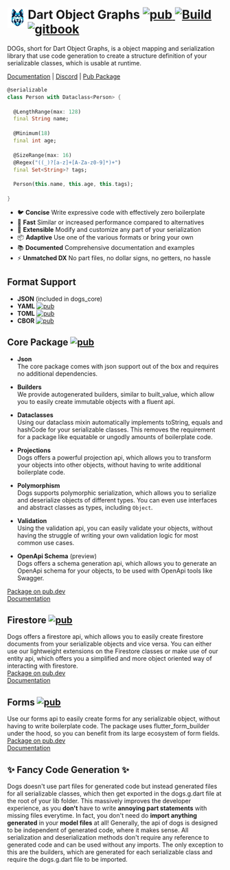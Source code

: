 <h1 align="left">
    <img src="https://github.com/helightdev/dogs/blob/main/docs/assets/logo.png?raw=true" align="left" width="48" alt="Frosty">
    Dart Object Graphs
    <a href="https://pub.dev/packages/dogs_core">
        <img src="https://img.shields.io/pub/v/dogs_core" alt="pub">
    </a>
    <a href="https://github.com/helightdev/dogs/actions">
        <img src="https://img.shields.io/github/actions/workflow/status/helightdev/dogs/dart.yaml" alt="Build">
    </a>
    <a href="https://dogs.helight.dev/">
        <img src="https://img.shields.io/badge/docs-dogs.helight.dev-007ec6.svg" alt="gitbook">
    </a>
</h1>

DOGs, short for Dart Object Graphs, is a object mapping and serialization library that use
code generation to create a structure definition of your serializable classes, which is usable at
runtime.

[Documentation](https://dogs.helight.dev) |
[Discord](https://discord.gg/6HKuGSzYKJ) |
[Pub Package](https://pub.dev/packages/dogs_core)

```dart
@serializable
class Person with Dataclass<Person> {

  @LengthRange(max: 128)
  final String name;

  @Minimum(18)
  final int age;

  @SizeRange(max: 16)
  @Regex("((_)?[a-z]+[A-Za-z0-9]*)+")
  final Set<String>? tags;

  Person(this.name, this.age, this.tags);

}
```

* 🐦 **Concise** Write expressive code with effectively zero boilerplate
* 🚀 **Fast** Similar or increased performance compared to alternatives
* 🧩 **Extensible** Modify and customize any part of your serialization
* 📦 **Adaptive** Use one of the various formats or bring your own
* 📚 **Documented** Comprehensive documentation and examples
* ⚡ **Unmatched DX** No part files, no dollar signs, no getters, no hassle

## Format Support
- **JSON** (included in dogs_core)
- **YAML** <a href="https://pub.dev/packages/dogs_yaml"><img src="https://img.shields.io/pub/v/dogs_yaml?label=dogs_yaml" alt="pub"></a>
- **TOML** <a href="https://pub.dev/packages/dogs_toml"><img src="https://img.shields.io/pub/v/dogs_toml?label=dogs_toml" alt="pub"></a>
- **CBOR** <a href="https://pub.dev/packages/dogs_cbor"><img src="https://img.shields.io/pub/v/dogs_cbor?label=dogs_cbor" alt="pub"></a>

## Core Package <a href="https://pub.dev/packages/dogs_core"><img src="https://img.shields.io/pub/v/dogs_core?label=dogs_core" alt="pub"></a>
- **Json**  
  The core package comes with json support out of the box and requires no additional dependencies.


- **Builders**  
  We provide autogenerated builders, similar to built_value, which allow you to easily create
  immutable objects with a fluent api.


- **Dataclasses**  
  Using our dataclass mixin automatically implements toString, equals and hashCode for your
  serializable classes. This removes the requirement for a package like equatable or
  ungodly amounts of boilerplate code.


- **Projections**  
  Dogs offers a powerful projection api, which allows you to transform your objects into
  other objects, without having to write additional boilerplate code.


- **Polymorphism**  
  Dogs supports polymorphic serialization, which allows you to serialize and deserialize
  objects of different types. You can even use interfaces and abstract classes as types,
  including `Object`.


- **Validation**  
  Using the validation api, you can easily validate your objects, without having the struggle
  of writing your own validation logic for most common use cases.


- **OpenApi Schema** (preview)  
  Dogs offers a schema generation api, which allows you to generate an OpenApi schema for your
  objects, to be used with OpenApi tools like Swagger.

[Package on pub.dev](https://pub.dev/packages/dogs_core)  
[Documentation](https://dogs.helight.dev)

## Firestore <a href="https://pub.dev/packages/dogs_firestore"><img src="https://img.shields.io/pub/v/dogs_firestore?label=dogs_firestore" alt="pub"></a>
Dogs offers a firestore api, which allows you to easily create firestore documents from your
serializable objects and vice versa. You can either use our lightweight extensions on the Firestore
classes or make use of our entity api, which offers you a simplified and more object oriented way of
interacting with firestore.  
[Package on pub.dev](https://pub.dev/packages/dogs_firestore)  
[Documentation](https://dogs.helight.dev/firestore/)

## Forms <a href="https://pub.dev/packages/dogs_forms"><img src="https://img.shields.io/pub/v/dogs_forms?label=dogs_forms" alt="pub"></a>
Use our forms api to easily create forms for any serializable object, without having
to write boilerplate code. The package uses flutter_form_builder under the hood, so you can
benefit from its large ecosystem of form fields.  
[Package on pub.dev](https://pub.dev/packages/dogs_forms)  
[Documentation](https://dogs.helight.dev/forms/)

## ✨ Fancy Code Generation ✨
Dogs doesn't use part files for generated code but instead
generated files for all serializable classes, which then get exported in the
dogs.g.dart file at the root of your lib folder. This massively improves the
developer experience, as you **don't** have to write **annoying part statements** with
missing files everytime. In fact, you don't need do **import anything generated** in
your **model files** at all! Generally, the api of dogs is designed to be independent
of generated code, where it makes sense. All serialization and deserialization
methods don't require any reference to generated code and can be used without
any imports. The only exception to this are the builders, which are generated
for each serializable class and require the dogs.g.dart file to be imported.
